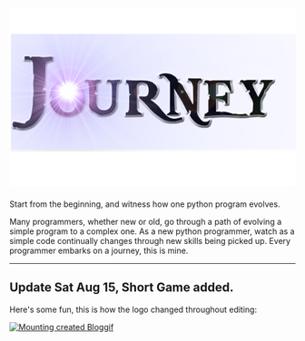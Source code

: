 ![Alt text](https://github.com/beansparrow/Journey/blob/master/journey4.png?raw=true "Journey")
----------------------------------------------------------------------------------------------

Start from the beginning, and witness how one python program evolves.

Many programmers, whether new or old, go through a path of evolving a simple program to a complex one. As a new python programmer, watch as a simple code continually changes through new skills being picked up. Every programmer embarks on a journey, this is mine.

----------------------------------------------------------------------------------------------
Update Sat Aug 15, Short Game added. 
----------------------------------------------------------------------------------------------
Here's some fun, this is how the logo changed throughout editing: 

<a href="http://en.bloggif.com/" title="Photo Editing"><img src="http://data.bloggif.com/distant/user/store/0/8/a/9/64d466bb0bf07f8994bce525178e9a80.gif" alt="Mounting created Bloggif" width="250" height="156" /></a>
